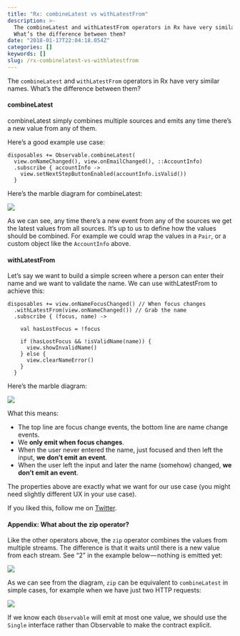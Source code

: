 ```yaml
---
title: "Rx: combineLatest vs withLatestFrom"
description: >-
  The combineLatest and withLatestFrom operators in Rx have very similar names.
  What’s the difference between them?
date: "2018-01-17T22:04:18.054Z"
categories: []
keywords: []
slug: /rx-combinelatest-vs-withlatestfrom
---
```


The `combineLatest` and `withLatestFrom` operators in Rx have very similar names. What’s the difference between them?

#### combineLatest

combineLatest simply combines multiple sources and emits any time there’s a new value from any of them.

Here’s a good example use case:

```
disposables += Observable.combineLatest(
  view.onNameChanged(), view.onEmailChanged(), ::AccountInfo)
  .subscribe { accountInfo ->
    view.setNextStepButtonEnabled(accountInfo.isValid())
  }
```

Here’s the marble diagram for combineLatest:

![](https://cdn-images-1.medium.com/max/800/1*iU7OCStGQF2evWT38T2eRg.png)

As we can see, any time there’s a new event from any of the sources we get the latest values from all sources. It’s up to us to define how the values should be combined. For example we could wrap the values in a `Pair`, or a custom object like the `AccountInfo` above.

#### withLatestFrom

Let’s say we want to build a simple screen where a person can enter their name and we want to validate the name. We can use withLatestFrom to achieve this:

```
disposables += view.onNameFocusChanged() // When focus changes
  .withLatestFrom(view.onNameChanged()) // Grab the name
  .subscribe { (focus, name) ->

    val hasLostFocus = !focus

    if (hasLostFocus && !isValidName(name)) {
      view.showInvalidName()
    } else {
      view.clearNameError()
    }
  }
```

Here’s the marble diagram:

![](https://cdn-images-1.medium.com/max/800/0*OlgZ-bFg5OOp9MUb.png)

What this means:

- The top line are focus change events, the bottom line are name change events.
- We **only emit when focus changes**.
- When the user never entered the name, just focused and then left the input, **we don’t emit an event**.
- When the user left the input and later the name (somehow) changed, **we don’t emit an event**.

The properties above are exactly what we want for our use case (you might need slightly different UX in your use case).

If you liked this, follow me on [Twitter](https://twitter.com/martinkonicek).

#### Appendix: What about the zip operator?

Like the other operators above, the `zip` operator combines the values from multiple streams. The difference is that it waits until there is a new value from each stream. See “2” in the example below — nothing is emitted yet:

![](https://cdn-images-1.medium.com/max/800/1*a8sHuQVVSEafeOtLUJ6DSA.png)

As we can see from the diagram, `zip` can be equivalent to `combineLatest` in simple cases, for example when we have just two HTTP requests:

![](https://cdn-images-1.medium.com/max/800/1*VaxYTi-GDs3--kvoqKrfPg.png)

If we know each `Observable` will emit at most one value, we should use the `Single` interface rather than Observable to make the contract explicit.
